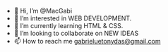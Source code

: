 - 👋 Hi, I’m @MacGabi
- 👀 I’m interested in WEB DEVELOPMENT.
- 🌱 I’m currently learning HTML & CSS.
- 💞️ I’m looking to collaborate on NEW IDEAS
- 📫 How to reach me gabrieluetonydas@gmail.com

<!---
MacGabi/MacGabi is a ✨ special ✨ repository because its `README.md` (this file) appears on your GitHub profile.
You can click the Preview link to take a look at your changes.
--->
